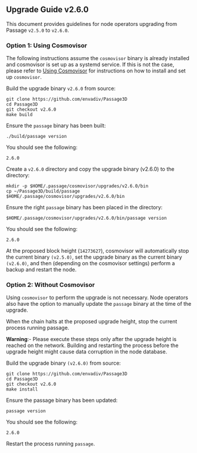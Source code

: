 ## Upgrade Guide v2.6.0

This document provides guidelines for node operators upgrading from Passage `v2.5.0` to `v2.6.0`.

### Option 1: Using Cosmovisor

The following instructions assume the `cosmovisor` binary is already installed and cosmovisor is set up as a systemd service. If this is not the case, please refer to [Using Cosmovisor](https://docs.cosmos.network/main/build/tooling/cosmovisor) for instructions on how to install and set up `cosmovisor`.

Build the upgrade binary `v2.6.0` from source:

```
git clone https://github.com/envadiv/Passage3D
cd Passage3D
git checkout v2.6.0
make build
```

Ensure the `passage` binary has been built:
```
./build/passage version
```
You should see the following:

`2.6.0`


Create a `v2.6.0` directory and copy the upgrade binary (v2.6.0) to the directory:

```
mkdir -p $HOME/.passage/cosmovisor/upgrades/v2.6.0/bin
cp ~/Passage3D/build/passage $HOME/.passage/cosmovisor/upgrades/v2.6.0/bin
```

Ensure the right `passage` binary has been placed in the directory:
```
$HOME/.passage/cosmovisor/upgrades/v2.6.0/bin/passage version
```


You should see the following:

`2.6.0`

At the proposed block height (`14273627`), cosmovisor will automatically stop the current binary ``(v2.5.0)``, set the upgrade binary as the current binary ``(v2.6.0)``, and then (depending on the cosmovisor settings) perform a backup and restart the node.

### Option 2: Without Cosmovisor

Using `cosmovisor` to perform the upgrade is not necessary. Node operators also have the option to manually update the `passage` binary at the time of the upgrade.

When the chain halts at the proposed upgrade height, stop the current process running passage.

**Warning**:- Please execute these steps only after the upgrade height is reached on the network. Building and restarting the process before the upgrade height might cause data corruption in the node database.  

Build the upgrade binary ``(v2.6.0)`` from source:

```
git clone https://github.com/envadiv/Passage3D
cd Passage3D
git checkout v2.6.0
make install
```


Ensure the passage binary has been updated:

`passage version`

You should see the following:

`2.6.0`

Restart the process running `passage`.
